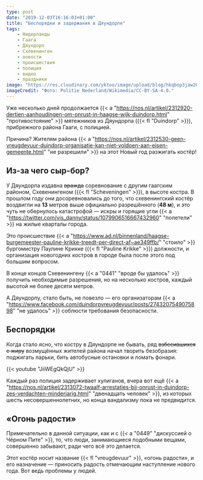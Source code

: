 ```yaml
---
type: post
date: "2019-12-03T16:16:03+01:00"
title: "Беспорядки и задержания в Дяундорпе"
tags:
    - Нидерланды
    - Гаага
    - Дяундорп
    - Схевенинген
    - новости
    - происшествия
    - полиция
    - видео
    - праздники
image: "https://res.cloudinary.com/yktoo/image/upload/blog/hkqbop3jaw20iazuvaiv.jpg"
imageCredit: "Фото: Politie Nederland/Wikimedia/CC-BY-SA-4.0."
---
```


Уже несколько дней продолжается {{< a "https://nos.nl/artikel/2312920-dertien-aanhoudingen-om-onrust-in-haagse-wijk-duindorp.html" "противостояние" >}} мятежников из Дяундорпа ({{< fl "Duindorp" >}}), прибрежного района Гааги, с полицией.

Причина? Жителям района {{< a "https://nos.nl/artikel/2312530-geen-vreugdevuur-duindorp-organisatie-kan-niet-voldoen-aan-eisen-gemeente.html" "не разрешили" >}} на этот Новый год разжигать костёр!

<!--more-->

## Из-за чего сыр-бор?

У Дяундорпа издавна ~~вражда~~ соревнование с другим гаагским районом, Схевенингеном ({{< fl "Scheveningen" >}}), в высоте костра. В прошлом году они досоревновались до того, что схевенингский костёр воздвигли на **13** метров выше официально разрешённого (**48 м**), и это чуть не обернулось катастрофой — искры и горящие угли {{< a "https://twitter.com/vis_danny/status/1079906516667432960" "полетели" >}} на жилые кварталы города.

Это происшествие {{< a "https://www.ad.nl/binnenland/haagse-burgemeester-pauline-krikke-treedt-per-direct-af~ae349ffb/" "стоило" >}} бургомистру Паулине Крикке ({{< fl "Pauline Krikke" >}}) должности, и организация новогодних костров в городе была после этого под большим вопросом.

В конце концов Схевенингену {{< a "0441" "вроде бы удалось" >}} получить необходимые разрешения, но на несколько костров, каждый высотой не более десяти метров.

А Дяундорпу, стало быть, не повезло — его организаторам {{< a "https://www.facebook.com/duindorpvreugdevuur/posts/2743207549075898" "не удалось" >}} соблюсти требования безопасности.

## Беспорядки

Когда стало ясно, что костру в Дяундорпе не бывать, ряд ~~взбесившихся с жиру~~ возмущённых жителей района начал творить безобразия: поджигать ларьки, бить автобусные остановки и ломать фонари.

{{< youtube "JiiWEgQkQjU" >}}

Каждый раз полиция задерживает хулиганов, вчера вот ещё {{< a "https://nos.nl/artikel/2313072-twaalf-arrestaties-bij-onrust-in-duindorp-zes-verdachten-minderjarig.html" "двенадцать человек" >}}, из которых шесть несовершеннолетних, но конца вандализму пока не предвидится.


## «Огонь радости»

Примечательно в данной ситуации, как и с {{< a "0449" "дискуссией о Чёрном Пите" >}}, то, что люди, занимающиеся подобными вещами, совершенно забывают, ради чего всё это делается.

Этот костёр носит название {{< fl "vreugdevuur" >}}, «огонь радости», и его назначение — приносить радость отмечающим наступление нового года. Вот ведь проблемы у людей.